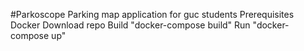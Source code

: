 #Parkoscope
Parking map application for guc students
Prerequisites Docker
Download repo
Build "docker-compose build"
Run "docker-compose up"